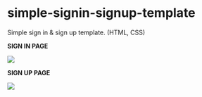 # simple-signin-signup-template
Simple sign in &amp; sign up template. (HTML, CSS)

<p style="font-size= 25px; font-weight: bold">SIGN IN PAGE</p>
<img src="https://i.ibb.co/tJw7h5m/Screenshot-1.png">

<p style="font-size= 25px; font-weight: bold">SIGN UP PAGE</p>
<img src="https://i.ibb.co/4d02kXJ/Screenshot-2.png">
